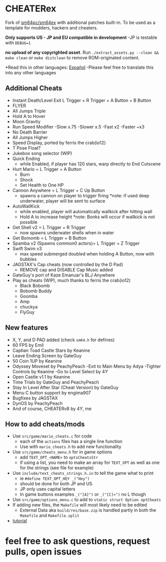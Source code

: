 # CHEATERex
Fork of [sm64pc/sm64ex](https://github.com/sm64pc/sm64ex) with additional patches built-in.
To be used as a template for modders, hackers and cheaters.

**Only supports US - JP and EU compatible in development**
 -JP is testable with `DEBUG=1`

**no upload of any copyrighted asset**. 
Run `./extract_assets.py --clean && make clean` or `make distclean` to remove ROM-originated content.

*Read this in other languages: [Español](README_es_ES.md)
 -Please feel free to translate this into any other languages 

## Additional Cheats
  * Instant Death/Level Exit L Trigger + R Trigger + A Button + B Button
  * FLYER
  * All Jumps Triple
  * Hold A to Hover
  * Moon Gravity
  * Run Speed Modifier
    -Slow x.75
    -Slower x.5
    -Fast x2
    -Faster ~x3
  * No Death Barrier
  * All Jumps Higher
  * Speed Display, ported by ferris the crab(io12)
  * T Pose Float?
  * Jukebox song selector (WIP)
  * Quick Ending
    - while Enabled, if player has 120 stars, warp directly to End Cutscene
  * Hurt Mario = L Trigger + A Button
    - Burn
    - Shock
    - Set Health to One HP
  * Cannon Anywhere = L Trigger + C Up Button
    - spawns a cannon on player to trigger firing
    *note: if used deep underwater, player will be sent to surface
  * AutoWallKick
    - while enabled, player will automatically wallkick after hitting wall
    - Hold A to increase height
    *note: Bonks will occur if wallkick is not possible
  * Get Shell v2 = L Trigger + R Trigger
    - now spawns underwater shells when in water
  * Get Bomomb = L Trigger + B Button
  * Spamba v2 (Spawns common0 actors)= L Trigger + Z Trigger
  * Swift Swim v3
      - max speed submerged doubled when holding A Button, now with bubbles
  * JAGSTAX's Cap cheats (now controlled by the D Pad)
    - REMOVE cap and DISABLE Cap Music added
  * GateGuy's port of Kaze Emanuar's BLJ Anywhere
  * Play as cheats (WIP), much thanks to ferris the crab(io12)
    - Black Bobomb
    - Bobomb Buddy
    - Goomba
    - Amp
    - chuckya
    - FlyGuy

## New features
 * X, Y, and D PAD added (check `sm64.h` for defines)
 * 60 FPS by Emil
 * Captian Toad Castle Stars by Keanine
 * Leave Ending Screen by GateGuy
 * 50 Coin 1UP by Keanine
 * Odyssey Moveset by PeachyPeach
    -Exit to Main Menu by Adya
    -Tighter Controls by Keanine
    -Go to Level Select by $4Y$
 * Open Castle v1.1 by Keanine
 * Time Trials by GateGuy and PeachyPeach
 * Stay In Level After Star (Cheat Version) by GateGuy
 * Menu C button support by engima907
 * Bugfixes by JAGSTAX
 * DynOS by PeachyPeach
 * And of course, CHEATERv8 by $4Y$, me

## How to add cheats/mods
 * Use `src/game/mario_cheats.c` for code
   - each of the `actions` files has a single line function
   - Use with `mario_cheats.h` to add new functionality
 * Use `src/game/cheats_menu.h` for in game options
   - add `TEXT_OPT_<NAME>` to `optsCheatsStr`
   - if using a list, you need to make an array for `TEXT_OPT`
     as well as one for the strings (see file for example)
 * Use `include/text_cheats_strings.h.in` to tell the game what to print
   - ie `#define TEXT_OPT_HEY _("Hey")`
   - should be done for both JP and US
   - JP only uses capital letters
   - In game buttons examples `_("[A]")` or `_("[C]<")` no L though
 * Use `src/game/options_menu.c` to add to `static struct Option optCheats`
 * If adding new files, the `Makefile` will most likely need to be edited
   - External Data aka `build/res/base.zip` is handled partly in both the `Makefile` and `Makefile.split`
 * [tutorial](https://youtu.be/VIB2qKiR8fI)

# feel free to ask questions, request pulls, open issues

